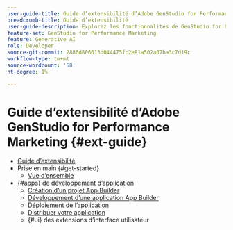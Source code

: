 ```yaml
---
user-guide-title: Guide d’extensibilité d’Adobe GenStudio for Performance Marketing
breadcrumb-title: Guide d’extensibilité
user-guide-description: Explorez les fonctionnalités de GenStudio for Performance Marketing et créez des applications extensibles avec l’interface utilisateur de GenStudio SDK.
feature-set: GenStudio for Performance Marketing
feature: Generative AI
role: Developer
source-git-commit: 2886d806013d044475fc2e81a502a07ba3c7d19c
workflow-type: tm+mt
source-wordcount: '58'
ht-degree: 1%

---
```



# Guide d’extensibilité d’Adobe GenStudio for Performance Marketing {#ext-guide}

+ [Guide d’extensibilité](home.md)
+ Prise en main {#get-started}
   + [Vue d’ensemble](overview.md)
+ {#apps} de développement d’application
   + [Création d’un projet App Builder](create-project.md)
   + [Développement d’une application App Builder](create-app.md)
   + [Déploiement de l’application](deploy-app.md)
   + [Distribuer votre application](distribute-app.md)
   + {#ui} des extensions d’interface utilisateur
